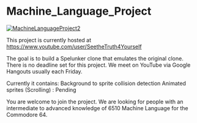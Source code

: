 # Machine_Language_Project

[![MachineLanguageProject2](https://github.com/smorrow8859/Machine_Language_Project/blob/master/SpelunkerWeek6.PNG)](#features)

This project is currently hosted at 
https://www.youtube.com/user/SeetheTruth4Yourself

The goal is to build a Spelunker clone that emulates the original clone. There is no deadline set for this project. We meet on YouTube via Google Hangouts usually each Friday.


Currently it contains:
Background to sprite collision detection
Animated sprites
(Scrolling) : Pending 

You are welcome to join the project. We are looking for people with an intermediate to advanced knowledge of 6510 Machine Language for the Commodore 64. 
